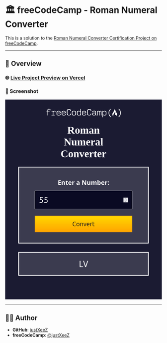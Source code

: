 # 🏛️ freeCodeCamp - Roman Numeral Converter

This is a solution to the [Roman Numeral Converter Certification Project on freeCodeCamp](https://www.freecodecamp.org/learn/javascript-algorithms-and-data-structures-v8/build-a-roman-numeral-converter-project/build-a-roman-numeral-converter).

---

## 🚀 Overview

### 🌐 [Live Project Preview on Vercel](https://xeezfcc-romannumeralconverter.vercel.app/)

### 📸 Screenshot

<img src="design/preview.png" width="600px"/>

---

## 👨‍💻 Author

- **GitHub**: [justXeeZ](https://github.com/justXeeZ)
- **freeCodeCamp**: [@justXeeZ](https://www.freecodecamp.org/justXeeZ)
